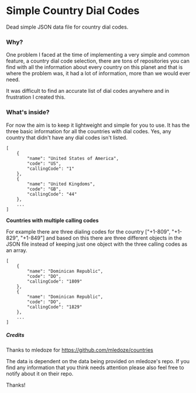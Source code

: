 # Simple Country Dial Codes
Dead simple JSON data file for country dial codes. 

### Why?
One problem I faced at the time of implementing a very simple and common feature, a country dial code selection, there are tons of repositories you can find with all the information about every country on this planet and that is where the problem was, it had a lot of information, more than we would ever need. 


It was difficult to find an accurate list of dial codes anywhere and in frustration I created this. 


### What's inside? 

For now the aim is to keep it lightweight and simple for you to use. It has the three basic information for all the countries with dial codes. Yes, any country that didn't have any dial codes isn't listed. 

    [ 
        {
            "name": "United States of America",
            "code": "US",
            "callingCode": "1" 
        },
        {
            "name": "United Kingdoms",
            "code": "GB", 
            "callingCode": "44" 
        },
        ...
    ]


**Countries with multiple calling codes**

For example there are three dialing codes for the country ["+1-809", "+1-829", "+1-849"] and based on this there are three different objects in the JSON file instead of keeping just one object with the three calling codes as an array.

    [ 
        {
            "name": "Dominican Republic",
            "code": "DO",
            "callingCode": "1809" 
        },
        {
            "name": "Dominican Republic",
            "code": "DO", 
            "callingCode": "1829" 
        },
        ...
    ]



##### Credits
Thanks to mledoze for https://github.com/mledoze/countries

The data is dependent on the data being provided on mledoze's repo. If you find any information that you think needs attention please also feel free to notify about it on their repo. 

Thanks!


